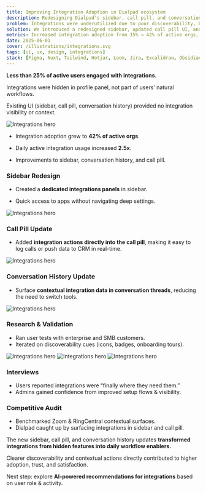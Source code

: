 ```yaml
---
title: Improving Integration Adoption in Dialpad ecosystem
description: Redesigning Dialpad’s sidebar, call pill, and conversation history to surface integrations contextually and increase daily adoption.
problem: Integrations were underutilized due to poor discoverability, buried settings, and lack of contextual entry points in daily workflows.
solution: We introduced a redesigned sidebar, updated call pill UI, and refreshed conversation history to make integrations visible and actionable where users work most.
metrics: Increased integration adoption from 15% → 42% of active orgs, reduced setup friction by 35%, and boosted NPS for integrations by +18.
date: 2025-06-01
cover: /illustrations/integrations.svg
tags: [ui, ux, design, integrations]
stack: [Figma, Nuxt, Tailwind, Hotjar, Loom, Jira, Excalidraw, Obsidian]
---
```


<SectionHeader title="" highlight="Problem" subtitle="">

</SectionHeader>

<div class="flex flex-col">

**Less than 25% of active users engaged with integrations.**  

Integrations were hidden in profile panel, not part of users’ natural workflows.  

Existing UI (sidebar, call pill, conversation history) provided no integration visibility or context.  

<img src="/case-studies/dialpad-ucaas/integrations-before.png" alt="Integrations hero" class="mt-4" />

</div>

<SectionHeader title="" highlight="Results" subtitle="">

</SectionHeader>

<div class="flex flex-col gap-4">

* Integration adoption grew to **42% of active orgs**.

* Daily active integration usage increased **2.5x**.

* Improvements to sidebar, conversation history, and call pill.

### Sidebar Redesign
* Created a **dedicated integrations panels** in sidebar.

* Quick access to apps without navigating deep settings.

<img src="/illustrations/image.png" alt="Integrations hero" class="mb-6"/>

### Call Pill Update
* Added **integration actions directly into the call pill**, making it easy to log calls or push data to CRM in real-time.

<img src="/case-studies/dialpad-ucaas/call-pill.png" alt="Integrations hero" class="mb-6"/>

### Conversation History Update
- Surface **contextual integration data in conversation threads**, reducing the need to switch tools. 

<img src="/case-studies/dialpad-ucaas/conversation-history.png" alt="Integrations hero" class="mb-6"/>

### Research & Validation
- Ran user tests with enterprise and SMB customers.  
- Iterated on discoverability cues (icons, badges, onboarding tours).  



</div>

<SectionHeader title="" highlight="Process" subtitle="">

</SectionHeader>

<div class="flex flex-col gap-4">

<img src="/case-studies/dialpad-ucaas/iterations.png" alt="Integrations hero" class="mb-4"/>

<img src="/case-studies/dialpad-ucaas/component-structure.png" alt="Integrations hero" class="mb-4"/>

<img src="/case-studies/dialpad-ucaas/call-pill-ideation.png" alt="Integrations hero" class="mb-4"/> 

### Interviews
- Users reported integrations were “finally where they need them.”  
- Admins gained confidence from improved setup flows & visibility.  

### Competitive Audit
- Benchmarked Zoom & RingCentral contextual surfaces.
- Dialpad caught up by surfacing integrations in sidebar and call pill.  
</div>

<SectionHeader title="" highlight="Conclusion" subtitle="">

</SectionHeader>

<div class="flex flex-col gap-4 mb-4">

The new sidebar, call pill, and conversation history updates **transformed integrations from hidden features into daily workflow enablers.**  

Clearer discoverability and contextual actions directly contributed to higher adoption, trust, and satisfaction.  

Next step: explore **AI-powered recommendations for integrations** based on user role & activity.  

</div>

<SectionHeader title="" highlight="" subtitle="Thank you ❤"> 

</SectionHeader>
